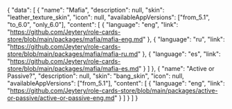{
    "data": [
        {
            "name": "Mafia",
            "description": null,
            "skin": "leather_texture_skin",
            "icon": null,
            "availableAppVersions": ["from_5.1", "to_6.0", "only_6.0"],
            "content": [
                {
                    "language": "eng",
                    "link": "https://github.com/Jeytery/role-cards-store/blob/main/packages/mafia/mafia-eng.md" 
                },
                {
                    "language": "ru",
                    "link": "https://github.com/Jeytery/role-cards-store/blob/main/packages/mafia/mafia-ru.md" 
                },
                {
                    "language": "es",
                    "link": "https://github.com/Jeytery/role-cards-store/blob/main/packages/mafia/mafia-es.md" 
                }
            ]
        },
        {
            "name": "Active or Passive?",
            "description": null,
            "skin": "bang_skin",
            "icon": null,
            "availableAppVersions": ["from_5.1"],
            "content": [
                {
                    "language": "eng",
                    "link": "https://github.com/Jeytery/role-cards-store/blob/main/packages/active-or-passive/active-or-passive-eng.md" 
                }
            ]
        }
    ]
}
